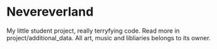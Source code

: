 # Nevereverland
My little student project, really terryfying code. Read more in project/additional_data.
All art, music and libliaries belongs to its owner.
